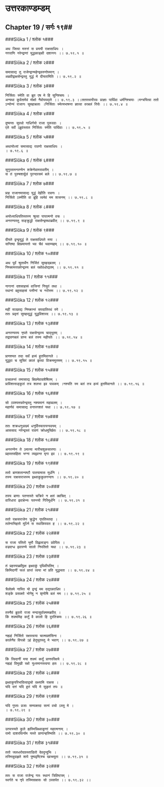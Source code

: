 उत्तरकाण्डम्डम्
===============================


## Chapter 19  / सर्गः १९##


###Slōka 1 / श्लोक १###


    अथ जित्वा मरुत्तं स प्रययौ राक्षसाधिपः ।
    नगराणि नरेन्द्राणां युद्धकाङ्क्षी दशाननः ।। ७.१९.१ ॥


###Slōka 2 / श्लोक २###


    समासाद्य तु राजेन्द्रान्महेन्द्रवरुणोपमान् ।
    अब्रवीद्राक्षसेन्द्रस्तु युद्धं मे दीयतामिति ।। ७.१९.२ ॥


###Slōka 3 / श्लोक ३###


    निर्जिताः स्मेति वा ब्रूत एष मे हि सुनिश्चयः ।
    अन्यथा कुर्वतामेवं मोक्षो नैवोपपद्यते ।। ७.१९.३ ।।ततस्त्वभीरवः प्राज्ञाः पार्थिवा धर्मनिश्चयाः ।मन्त्रयित्वा ततो ऽन्योन्यं राजानः सुमहाबलाः ।निर्जिताः स्मेत्यभाषन्त ज्ञात्वा वरबलं रिपोः ।। ७.१९.४ ॥


###Slōka 4 / श्लोक ४###


    दुष्यन्तः सुरथो गाधिर्गयो राजा पुरूरवाः ।
    एते सर्वे ऽब्रुवंस्तात निर्जिताः स्मेति पार्थिवाः ।। ७.१९.५ ॥


###Slōka 5 / श्लोक ५###


    अथायोध्यां समासाद्य रावणो राक्षसाधिपः ।
    । ७.१९.६ ॥


###Slōka 6 / श्लोक ६###


    सुगुप्तामनरण्येन शक्रेणेवामरावतीम् ।
    स तं पुरुषशार्दूलं पुरन्दरसमं बले ।। ७.१९.७ ॥


###Slōka 7 / श्लोक ७###


    प्राह राजानमासाद्य युद्धं देहीति रावणः ।
    निर्जितो ऽस्मीति वा ब्रूहि त्वमेवं मम शासनम् ।। ७.१९.८ ॥


###Slōka 8 / श्लोक ८###


    अयोध्याधिपतिस्तस्य श्रुत्वा पापात्मनो वचः ।
    अनरण्यस्तु सङ्क्रुद्धो राक्षसेन्द्रमथाब्रवीत् ।। ७.१९.९ ॥


###Slōka 9 / श्लोक ९###


    दीयते द्वन्द्वयुद्धं ते राक्षसाधिपते मया ।
    सन्तिष्ठ क्षिप्रमायत्तो भव चैवं भवाम्यहम् ।। ७.१९.१० ॥


###Slōka 10 / श्लोक १०###


    अथ पूर्वं श्रुतार्थेन निर्जितं सुमहद्बलम् ।
    निष्क्रामत्तन्नरेन्द्रस्य बलं रक्षोवधोद्यतम् ।। ७.१९.११ ॥


###Slōka 11 / श्लोक ११###


    नागानां दशसाहस्रं वाजिनां नियुतं तथा ।
    रथानां बहुसाहस्रं पत्तीनां च नरोत्तम ।। ७.१९.१२ ॥


###Slōka 12 / श्लोक १२###


    महीं सञ्छाद्य निष्क्रान्तं सपदातिरथं रणे ।
    ततः प्रवृत्तं सुमहद्युद्धं युद्धविशारद ।। ७.१९.१३ ॥


###Slōka 13 / श्लोक १३###


    अनरण्यस्य नृपते राक्षसेन्द्रस्य चाद्भुतम् ।
    तद्रावणबलं प्राप्य बलं तस्य महीपतेः ।। ७.१९.१४ ॥


###Slōka 14 / श्लोक १४###


    प्राणश्यत तदा सर्वं हव्यं हुतमिवानले ।
    युद्ध्वा च सुचिरं कालं कृत्वा विक्रममुत्तमम् ।। ७.१९.१५ ॥


###Slōka 15 / श्लोक १५###


    प्रज्वलन्तं तमासाद्य क्षिप्रमेवावशेषितम् ।
    प्राविशत्सङ्कुलं तत्र शलभा इव पावकम् ।नश्यति स्म बलं तत्र हव्यं हुतमिवानले ।। ७.१९.१६ ॥


###Slōka 16 / श्लोक १६###


    सो ऽपश्यत्तन्नरेन्द्रस्तु नश्यमानं महाबलम् ।
    महार्णवं समासाद्य वनापगशतं यथा ।। ७.१९.१७ ॥


###Slōka 17 / श्लोक १७###


    ततः शक्रधनुःप्रख्यं धनुर्विस्फारयन्स्वयम् ।
    आससाद नरेन्द्रस्तं रावणं क्रोधमूर्च्छितः ।। ७.१९.१८ ॥


###Slōka 18 / श्लोक १८###


    अनरण्येन ते ऽमात्या मारीचशुकसारणाः ।
    प्रहस्तसहिता भग्ना व्यद्रवन्त मृगा इव ।। ७.१९.१९ ॥


###Slōka 19 / श्लोक १९###


    ततो बाणशतान्यष्टौ पातयामास मूर्धनि ।
    तस्य राक्षसराजस्य इक्ष्वाकुकुलनन्दनः ।। ७.१९.२० ॥


###Slōka 20 / श्लोक २०###


    तस्य बाणाः पतन्तस्ते चक्रिरे न क्षतं क्वचित् ।
    वारिधारा इवाभ्रेभ्यः पतन्त्यो गिरिमूर्धनि ।। ७.१९.२१ ॥


###Slōka 21 / श्लोक २१###


    ततो राक्षसराजेन क्रुद्धेन नृपतिस्तदा ।
    तलेनाभिहतो मूर्ध्नि स रथान्निपपात ह ।। ७.१९.२२ ॥


###Slōka 22 / श्लोक २२###


    स राजा पतितो भूमौ विह्वलाङ्गः प्रवेपितः ।
    वज्रदग्ध इवारण्ये सालो निपतितो यथा ।। ७.१९.२३ ॥


###Slōka 23 / श्लोक २३###


    तं प्रहस्याब्रवीद्द्रक्ष इक्ष्वाकुं पृथिवीपतिम् ।
    किमिदानीं फलं प्राप्तं त्वया मां प्रति युद्ध्यता ।। ७.१९.२४ ॥


###Slōka 24 / श्लोक २४###


    त्रैलोक्ये नास्ति यो द्वन्द्वं मम दद्यान्नराधिप ।
    शङ्के प्रसक्तो भोगेषु न शृणोषि बलं मम ।। ७.१९.२५ ॥


###Slōka 25 / श्लोक २५###


    तस्यैवं ब्रुवतो राजा मन्दासुर्वाक्यमब्रवीत् ।
    किं शक्यमिह कर्तुं वै कालो हि दुरतिक्रमः ।। ७.१९.२६ ॥


###Slōka 26 / श्लोक २६###


    नह्यहं निर्जितो रक्षस्त्वया चात्मप्रशंसिना ।
    कालेनैव विपन्नो ऽहं हेतुभूतस्तु मे भवान् ।। ७.१९.२७ ॥


###Slōka 27 / श्लोक २७###


    किं त्विदानीं मया शक्यं कर्तुं प्राणपरिक्षये ।
    नह्यहं विमुखी रक्षो युध्यमानस्त्वया हतः ।। ७.१९.२८ ॥


###Slōka 28 / श्लोक २८###


    इक्ष्वाकुपरिभावित्वाद्वचो वक्ष्यामि राक्षस ।
    यदि दत्तं यदि हुतं यदि मे सुकृतं तपः ॥


###Slōka 29 / श्लोक २९###


    यदि गुप्ताः प्रजाः सम्यक्तदा सत्यं वचो ऽस्तु मे ।
    । ७.१९.२९ ॥


###Slōka 30 / श्लोक ३०###


    उत्पत्स्यते कुले ह्यस्मिन्निक्ष्वाकूणां महात्मनाम् ।
    रामो दाशरथिर्नाम यस्ते प्राणान्हरिष्यति ।। ७.१९.३० ॥


###Slōka 31 / श्लोक ३१###


    ततो जलधरोदग्रस्ताडितो देवदुन्दुभिः ।
    तस्मिन्नुदाहृते शापे पुष्पवृष्टिश्च खाच्च्युता ।। ७.१९.३१ ॥


###Slōka 32 / श्लोक ३२###


    ततः स राजा राजेन्द्र गतः स्थानं त्रिविष्टपम् ।
    स्वर्गते च नृपे तस्मिन्राक्षसः सो ऽपसर्पत ।। ७.१९.३२ ।।


